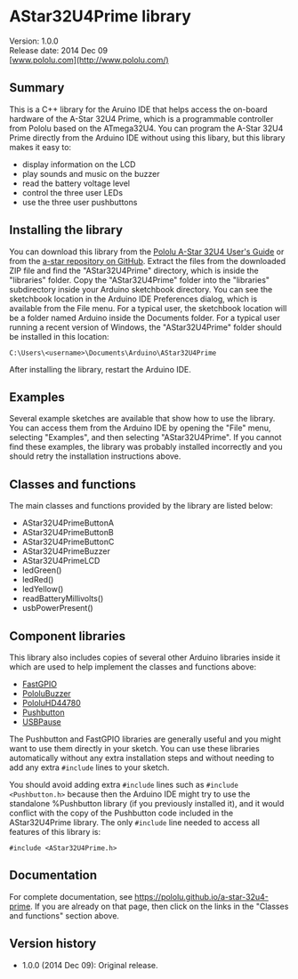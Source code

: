 # AStar32U4Prime library

Version: 1.0.0<br/>
Release date: 2014 Dec 09<br/>
[www.pololu.com](http://www.pololu.com/)

## Summary

This is a C++ library for the Aruino IDE that helps access the on-board hardware of the A-Star 32U4 Prime, which is a programmable controller from Pololu based on the ATmega32U4.  You can program the A-Star 32U4 Prime directly from the Arduino IDE without using this libary, but this library makes it easy to:

* display information on the LCD
* play sounds and music on the buzzer
* read the battery voltage level
* control the three user LEDs
* use the three user pushbuttons

## Installing the library

You can download this library from the [Pololu A-Star 32U4 User's Guide](http://www.pololu.com/docs/0J61) or from the [a-star repository on GitHub](https://github.com/pololu/a-star).  Extract the files from the downloaded ZIP file and find the "AStar32U4Prime" directory, which is inside the "libraries" folder.  Copy the "AStar32U4Prime" folder into the "libraries" subdirectory inside your Arduino sketchbook directory.  You can see the sketchbook location in the Arduino IDE Preferences dialog, which is available from the File menu.  For a typical user, the sketchbook location will be a folder named Arduino inside the Documents folder.  For a typical user running a recent version of Windows, the "AStar32U4Prime" folder should be installed in this location:

`C:\Users\<username>\Documents\Arduino\AStar32U4Prime`

After installing the library, restart the Arduino IDE.

## Examples

Several example sketches are available that show how to use the library.  You can access them from the Arduino IDE by opening the "File" menu, selecting "Examples", and then selecting "AStar32U4Prime".  If you cannot find these examples, the library was probably installed incorrectly and you should retry the installation instructions above.

## Classes and functions

The main classes and functions provided by the library are listed below:

* AStar32U4PrimeButtonA
* AStar32U4PrimeButtonB
* AStar32U4PrimeButtonC
* AStar32U4PrimeBuzzer
* AStar32U4PrimeLCD
* ledGreen()
* ledRed()
* ledYellow()
* readBatteryMillivolts()
* usbPowerPresent()

## Component libraries

This library also includes copies of several other Arduino libraries inside it which are used to help implement the classes and functions above:

* [FastGPIO](https://github.com/pololu/fastgpio-arduino)
* [PololuBuzzer](https://github.com/pololu/pololu-buzzer-arduino)
* [PololuHD44780](https://github.com/pololu/pololu-hd44780-arduino)
* [Pushbutton](https://github.com/pololu/pushbutton-arduino)
* [USBPause](https://github.com/pololu/usb-pause-arduino)

The Pushbutton and FastGPIO libraries are generally useful and you might want to use them directly in your sketch.  You can use these libraries automatically without any extra installation steps and without needing to add any extra `#include` lines to your sketch.

You should avoid adding extra `#include` lines such as `#include <Pushbutton.h>` because then the Arduino IDE might try to use the standalone %Pushbutton library (if you previously installed it), and it would conflict with the copy of the Pushbutton code included in the AStar32U4Prime library.  The only `#include` line needed to access all features of this library is:

~~~{.cpp}
#include <AStar32U4Prime.h>
~~~

## Documentation

For complete documentation, see https://pololu.github.io/a-star-32u4-prime.  If you are already on that page, then click on the links in the "Classes and functions" section above.

## Version history

* 1.0.0 (2014 Dec 09): Original release.